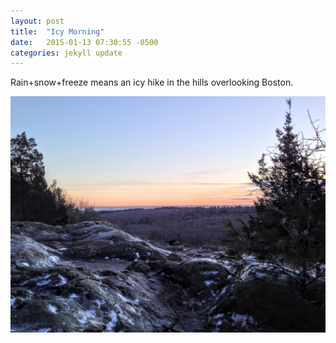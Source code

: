 ```yaml
---
layout: post
title:  "Icy Morning"
date:   2015-01-13 07:30:55 -0500
categories: jekyll update
---
```

Rain+snow+freeze means an icy hike in the hills overlooking Boston.

![My helpful screenshot](/images/IMG_7217.JPG)


